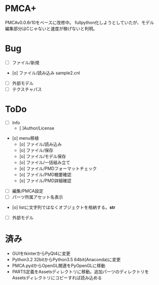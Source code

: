 # PMCA+
PMCAv0.0.6r10をベースに改修中。
fullpython化しようとしていたが、モデル編集部分はCじゃないと速度が稼げないと判明。

# Bug
* [ ] ファイル/新規
* [o] ファイル/読み込み sample2.cnl
* [ ] 外部モデル
* [ ] テクスチャパス

# ToDo
* [ ] Info
    - [ ]Author/License
* [o] menu移植
    - [o] ファイル/読み込み
    - [o] ファイル/保存
    - [o] ファイル/モデル保存
    - [o] ファイル/一括組み立て
    - [o] ファイル/PMDフォーマットチェック
    - [o] ファイル/PMD概要確認
    - [o] ファイル/PMD詳細確認
* [ ] 編集/PMCA設定
* [ ] パーツ所属アセット名表示
* [o] listに文字列ではなくオブジェクトを格納する。__str__
* [ ] 外部モデル

# 済み
* GUIをtkinterからPyQt4に変更
* Python3.2 32bitからPython3.5 64bit(Anaconda)に変更
* PMCA.pydからOpenGL関連をPyOpenGLに移動
* PARTS定義をAssetsディレクトリに移動。追加パーツのディレクトリをAssetsディレクトリにコピーすれば読み込める

